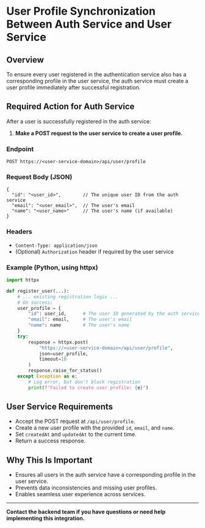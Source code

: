 # User Profile Synchronization Between Auth Service and User Service

## Overview
To ensure every user registered in the authentication service also has a corresponding profile in the user service, the auth service must create a user profile immediately after successful registration.

## Required Action for Auth Service

After a user is successfully registered in the auth service:

1. **Make a POST request to the user service to create a user profile.**

### Endpoint
```
POST https://<user-service-domain>/api/user/profile
```

### Request Body (JSON)
```
{
  "id": "<user_id>",        // The unique user ID from the auth service
  "email": "<user_email>",  // The user's email
  "name": "<user_name>"     // The user's name (if available)
}
```

### Headers
- `Content-Type: application/json`
- (Optional) `Authorization` header if required by the user service

### Example (Python, using httpx)
```python
import httpx

def register_user(...):
    # ... existing registration logic ...
    # On success:
    user_profile = {
        "id": user_id,      # The user ID generated by the auth service
        "email": email,     # The user's email
        "name": name        # The user's name
    }
    try:
        response = httpx.post(
            "https://<user-service-domain>/api/user/profile",
            json=user_profile,
            timeout=10
        )
        response.raise_for_status()
    except Exception as e:
        # Log error, but don't block registration
        print(f"Failed to create user profile: {e}")
```

## User Service Requirements
- Accept the POST request at `/api/user/profile`.
- Create a new user profile with the provided `id`, `email`, and `name`.
- Set `createdAt` and `updatedAt` to the current time.
- Return a success response.

## Why This Is Important
- Ensures all users in the auth service have a corresponding profile in the user service.
- Prevents data inconsistencies and missing user profiles.
- Enables seamless user experience across services.

---

**Contact the backend team if you have questions or need help implementing this integration.** 